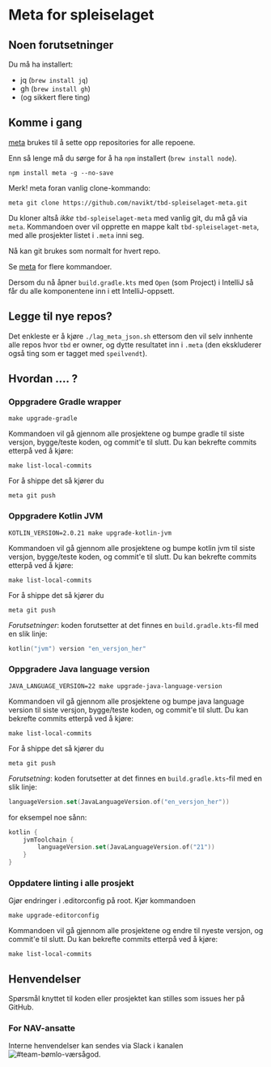 Meta for spleiselaget
=====================

## Noen forutsetninger

Du må ha installert:
- jq (`brew install jq`)
- gh (`brew install gh`)
- (og sikkert flere ting)

## Komme i gang

[meta](https://github.com/mateodelnorte/meta) brukes til å sette opp
repositories for alle repoene.

Enn så lenge må du sørge for å ha `npm` installert (`brew install node`).

```
npm install meta -g --no-save
```

Merk! meta foran vanlig clone-kommando:
```
meta git clone https://github.com/navikt/tbd-spleiselaget-meta.git
```

Du kloner altså _ikke_ `tbd-spleiselaget-meta` med vanlig git, du må gå via `meta`. 
Kommandoen over vil opprette en mappe kalt `tbd-spleiselaget-meta`, med alle prosjekter listet i `.meta` inni seg.

Nå kan git brukes som normalt for hvert repo.

Se [meta](https://github.com/mateodelnorte/meta) for flere kommandoer.

Dersom du nå åpner `build.gradle.kts` med `Open` (som Project) i IntelliJ så får du alle komponentene inn i ett IntelliJ-oppsett.

## Legge til nye repos?

Det enkleste er å kjøre `./lag_meta_json.sh` ettersom den vil selv innhente alle repos hvor `tbd` er owner,
og dytte resultatet inn i `.meta` (den ekskluderer også ting som er tagget med `speilvendt`).

## Hvordan .... ?
### Oppgradere Gradle wrapper

```
make upgrade-gradle
```
Kommandoen vil gå gjennom alle prosjektene og bumpe gradle til siste versjon, bygge/teste koden, og commit'e til slutt.
Du kan bekrefte commits etterpå ved å kjøre:
```
make list-local-commits
```

For å shippe det så kjører du
```
meta git push
```
### Oppgradere Kotlin JVM

```
KOTLIN_VERSION=2.0.21 make upgrade-kotlin-jvm
```
Kommandoen vil gå gjennom alle prosjektene og bumpe kotlin jvm til siste versjon, bygge/teste koden, og commit'e til slutt.
Du kan bekrefte commits etterpå ved å kjøre:
```
make list-local-commits
```

For å shippe det så kjører du
```
meta git push
```

_Forutsetninger_: koden forutsetter at det finnes en `build.gradle.kts`-fil med en slik linje:
```kotlin
kotlin("jvm") version "en_versjon_her"
```

### Oppgradere Java language version

```
JAVA_LANGUAGE_VERSION=22 make upgrade-java-language-version
```
Kommandoen vil gå gjennom alle prosjektene og bumpe java language version til siste versjon, bygge/teste koden, og commit'e til slutt.
Du kan bekrefte commits etterpå ved å kjøre:
```
make list-local-commits
```

For å shippe det så kjører du
```
meta git push
```

_Forutsetning_: koden forutsetter at det finnes en `build.gradle.kts`-fil med en slik linje:
```kotlin
languageVersion.set(JavaLanguageVersion.of("en_versjon_her"))
```
for eksempel noe sånn:
```kotlin
kotlin {
    jvmToolchain {
        languageVersion.set(JavaLanguageVersion.of("21"))
    }
}
```

### Oppdatere linting i alle prosjekt

Gjør endringer i .editorconfig på root.
Kjør kommandoen
```
make upgrade-editorconfig
```

Kommandoen vil gå gjennom alle prosjektene og endre til nyeste versjon, og commit'e til slutt.
Du kan bekrefte commits etterpå ved å kjøre:

```
make list-local-commits
```

## Henvendelser
Spørsmål knyttet til koden eller prosjektet kan stilles som issues her på GitHub.

### For NAV-ansatte
Interne henvendelser kan sendes via Slack i kanalen ![#team-bømlo-værsågod](https://nav-it.slack.com/archives/C019637N90X).
